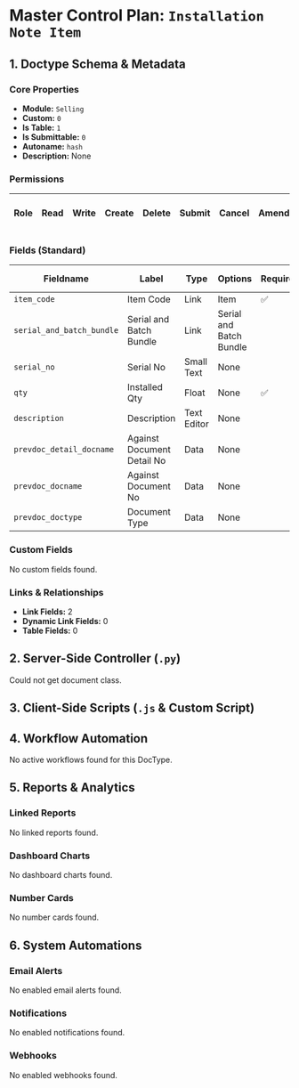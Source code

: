 # Master Control Plan: `Installation Note Item`

## 1. Doctype Schema & Metadata

### Core Properties
- **Module:** `Selling`
- **Custom:** `0`
- **Is Table:** `1`
- **Is Submittable:** `0`
- **Autoname:** `hash`
- **Description:** None

### Permissions
| Role | Read | Write | Create | Delete | Submit | Cancel | Amend | Report | Import | Export | Print | Email | Share | Set User Perms |
|---|---|---|---|---|---|---|---|---|---|---|---|---|---|---|


### Fields (Standard)
| Fieldname | Label | Type | Options | Required | Hidden | Read Only | Default | Description |
|---|---|---|---|---|---|---|---|---|
| `item_code` | Item Code | Link | Item | ✅ |  |  | None | None |
| `serial_and_batch_bundle` | Serial and Batch Bundle | Link | Serial and Batch Bundle |  |  |  | None | None |
| `serial_no` | Serial No | Small Text | None |  |  |  | None | None |
| `qty` | Installed Qty | Float | None | ✅ |  |  | None | None |
| `description` | Description | Text Editor | None |  |  | ✅ | None | None |
| `prevdoc_detail_docname` | Against Document Detail No | Data | None |  | ✅ | ✅ | None | None |
| `prevdoc_docname` | Against Document No | Data | None |  | ✅ | ✅ | None | None |
| `prevdoc_doctype` | Document Type | Data | None |  | ✅ | ✅ | None | None |


### Custom Fields
No custom fields found.


### Links & Relationships
- **Link Fields:** 2
- **Dynamic Link Fields:** 0
- **Table Fields:** 0

## 2. Server-Side Controller (`.py`)
Could not get document class.


## 3. Client-Side Scripts (`.js` & Custom Script)




## 4. Workflow Automation
No active workflows found for this DocType.


## 5. Reports & Analytics
### Linked Reports
No linked reports found.


### Dashboard Charts
No dashboard charts found.


### Number Cards
No number cards found.


## 6. System Automations
### Email Alerts
No enabled email alerts found.


### Notifications
No enabled notifications found.


### Webhooks
No enabled webhooks found.

